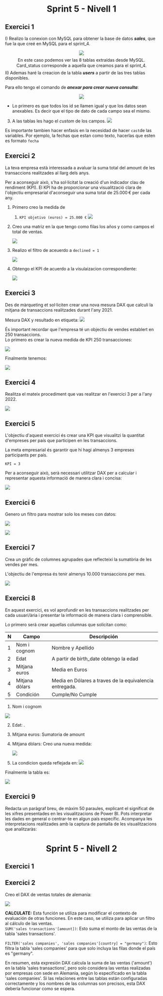 <center><h1>Sprint 5 - Nivell 1</h1></center>

## Exercici 1

I) Realizo la conexion con MySQL para obtener la base de datos ***sales***, que fue la que creé en MySQL para el sprint_4.

<center>        

![](files_sprint_5/S5N1.png)        

</center>     


<center>
    <p style="line-height: 0.25;">En este caso podemos ver las 8 tablas extraídas desde MySQL.</p> 
    <p style="line-height: 0.25;">Card_status corresponde a aquella que creamos para el sprint_4.</p>
</center>

II) Ademas haré la creacion de la tabla ***users*** a partir de las tres tablas disponibles.

Para ello tengo el comando de ***anexar para crear nueva consulta***:
<center>  

![](files_sprint_5/S5N1b.png)

</center> 

- Lo primero es que todos los id se llamen igual y que los datos sean anexables. Es decir que el tipo de dato de cada campo sea el mismo. 

3. A las tablas les hago el *custom* de los campos.
![](files_sprint_5/S5N1c.png)

Es importante tambien hacer enfasis en la necesidad de hacer `cast`de las variables. Por ejemplo, la fechas que estan como texto, hacerlas que esten es formato `fecha`

## Exercici 2

La teva empresa està interessada a avaluar la suma total del amount de les transaccions realitzades al llarg dels anys.     

Per a aconseguir això, s'ha sol·licitat la creació d'un indicador clau de rendiment (KPI). El KPI ha de proporcionar una visualització clara de l'objectiu empresarial d'aconseguir una suma total de 25.000 € per cada any.

1. Primero creo la medida de 
   1. `KPI objetivo (euros) = 25.000 €`
    ![](files_sprint_5/S5N1E2a1.png)

1. Creo una matriz en la que tengo como filas los años y como campos el total de ventas.

    ![](files_sprint_5/S5N1E2a.png)

3. Realizo el filtro de aceuerdo a `declined = 1`
   
    ![](files_sprint_5/S5N1E2c.png)
   
4. Obtengo el KPI de acuerdo a la visulaizacion correspondiente: 

    ![](files_sprint_5/S5N1E2b.png)


## Exercici 3

Des de màrqueting et sol·liciten crear una nova mesura DAX que calculi la mitjana de transaccions realitzades durant l'any 2021. 

Mesura DAX  y resultado en etiqueta: 
    ![](files_sprint_5/S5N1E3a.png)


És important recordar que l'empresa té un objectiu de vendes establert en 250 transaccions.     
Lo primero es crear la nueva medida de KPI 250 transacciones:

![](files_sprint_5/S5N1E3b.png)

Finalmente tenemos: 

![](files_sprint_5/S5N1E3c.png)


## Exercici 4
Realitza el mateix procediment que vas realitzar en l'exercici 3 per a l'any 2022.

![](files_sprint_5/S5N1E4a.png)


## Exercici 5

L'objectiu d'aquest exercici és crear una KPI que visualitzi la quantitat d'empreses per país que participen en les transaccions.       

La meta empresarial és garantir que hi hagi almenys 3 empreses participants per país.    

`KPI = 3`

Per a aconseguir això, serà necessari utilitzar DAX per a calcular i representar aquesta informació de manera clara i concisa: 

![](files_sprint_5/S5N1E5a.png)


## Exercici 6


Genero un filtro para mostrar solo los meses con datos:

![](files_sprint_5/S5N1E6a.png)


![](files_sprint_5/S5N1E6b.png)


## Exercici 7

Crea un gràfic de columnes agrupades que reflecteixi la sumatòria de les vendes per mes.        

L'objectiu de l'empresa és tenir almenys 10.000 transaccions per mes.

![](files_sprint_5/S5N1E7a.png)


## Exercici 8

En aquest exercici, es vol aprofundir en les transaccions realitzades per cada usuari/ària i presentar la informació de manera clara i comprensible. 

Lo primero será crear aquellas columnas que solicitan como:

| N | Campo            | Descripción                                             |
|---|------------------|---------------------------------------------------------|
| 1 | Nom i cognom     | Nombre y Apellido                                       |
| 2 | Edat             | A partir de birth_date obtengo la edad                  |
| 3 | Mitjana euros    | Media en Euros                                          |
| 4 | Mitjana dòlars   | Media en Dólares a traves de la equivalencia entregada. |
| 5 | Condición        | Cumple/No Cumple                                        |


1. Nom i cognom

![](files_sprint_5/S5N1E8a.png)

2. Edat: .
   
3. Mitjana euros: Sumatoria de amount
   
4. Mitjana dòlars: Creo una nueva medida:
   
   ![](files_sprint_5/S5N1E8b.png)

5.  La condicion queda reflejada en:
   ![](files_sprint_5/S5N1E8c.png)

   Finalmente la tabla es:

   ![](files_sprint_5/S5N1E8d.png)


## Exercici 9

Redacta un paràgraf breu, de màxim 50 paraules, explicant el significat de les xifres presentades en les visualitzacions de Power BI. Pots interpretar les dades en general o centrar-te en algun país específic. Acompanya les interpretacions realitzades amb la captura de pantalla de les visualitzacions que analitzaràs:


<center><h1>Sprint 5 - Nivell 2</h1></center>

## Exercici 1




## Exercici 2

Creo el DAX de ventas totales de alemania: 

![](files_sprint_5/S5N2E2a.png)

**CALCULATE:** Esta función se utiliza para modificar el contexto de evaluación de otras funciones. En este caso, se utiliza para aplicar un filtro al cálculo de las ventas.   
```SUM('sales transactions'[amount])```: Esto suma el monto de las ventas de la tabla 'sales transactions'.

```FILTER('sales companies', 'sales companies'[country] = "germany")```: Esto filtra la tabla 'sales companies' para que solo incluya las filas donde el país es "germany".

En resumen, esta expresión DAX calcula la suma de las ventas ('amount') en la tabla 'sales transactions', pero solo considera las ventas realizadas por empresas con sede en Alemania, según lo especificado en la tabla 'sales companies'. Si las relaciones entre las tablas están configuradas correctamente y los nombres de las columnas son precisos, esta DAX debería funcionar como se espera.